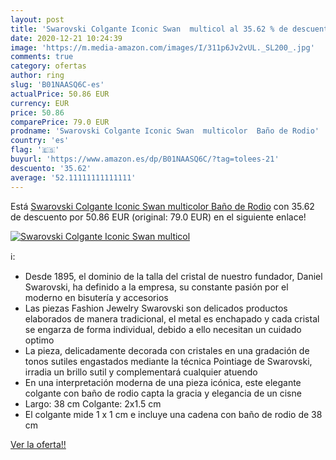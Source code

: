 ```yaml
---
layout: post
title: 'Swarovski Colgante Iconic Swan  multicol al 35.62 % de descuento'
date: 2020-12-21 10:24:39
image: 'https://m.media-amazon.com/images/I/311p6Jv2vUL._SL200_.jpg'
comments: true
category: ofertas
author: ring
slug: 'B01NAASQ6C-es'
actualPrice: 50.86 EUR
currency: EUR
price: 50.86
comparePrice: 79.0 EUR
prodname: 'Swarovski Colgante Iconic Swan  multicolor  Baño de Rodio'
country: 'es'
flag: '🇪🇸'
buyurl: 'https://www.amazon.es/dp/B01NAASQ6C/?tag=tolees-21'
descuento: '35.62'
average: '52.11111111111111'
---
```


Está [Swarovski Colgante Iconic Swan  multicolor  Baño de Rodio](https://www.amazon.es/dp/B01NAASQ6C/?tag=tolees-21) con 35.62 de descuento por 50.86 EUR (original: 79.0 EUR) en el siguiente enlace!

[![Swarovski Colgante Iconic Swan  multicol](https://m.media-amazon.com/images/I/311p6Jv2vUL._SL200_.jpg)](https://www.amazon.es/dp/B01NAASQ6C/?tag=tolees-21)

ℹ️:

- Desde 1895, el dominio de la talla del cristal de nuestro fundador, Daniel Swarovski, ha definido a la empresa, su constante pasión por el moderno en bisutería y accesorios
- Las piezas Fashion Jewelry Swarovski son delicados productos elaborados de manera tradicional, el metal es enchapado y cada cristal se engarza de forma individual, debido a ello necesitan un cuidado optimo
- La pieza, delicadamente decorada con cristales en una gradación de tonos sutiles engastados mediante la técnica Pointiage de Swarovski, irradia un brillo sutil y complementará cualquier atuendo
- En una interpretación moderna de una pieza icónica, este elegante colgante con baño de rodio capta la gracia y elegancia de un cisne
- Largo: 38 cm Colgante: 2x1.5 cm
- El colgante mide 1 x 1 cm e incluye una cadena con baño de rodio de 38 cm

[Ver la oferta!!](https://www.amazon.es/dp/B01NAASQ6C/?tag=tolees-21)
